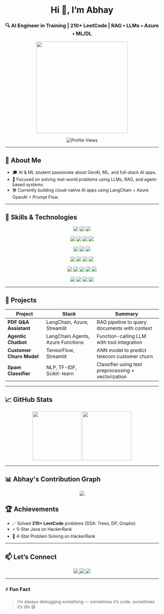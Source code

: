 <!-- Banner -->
<h1 align="center">Hi 👋, I’m Abhay</h1>
<h3 align="center">🔍 AI Engineer in Training | 210+ LeetCode | RAG • LLMs • Azure • ML/DL</h3>

<p align="center">
  <img src="https://media.giphy.com/media/H7f5ZGjvKXBaLbBigO/giphy.gif" width="300"/>
</p>

<p align="center">
  <img src="https://komarev.com/ghpvc/?username=hey-abhay&label=Profile%20Views&color=0e75b6&style=flat" alt="Profile Views"/>
</p>

---

## 🚀 About Me

- 🎓 AI & ML student passionate about GenAI, ML, and full-stack AI apps.
- 🧠 Focused on solving real-world problems using LLMs, RAG, and agent-based systems.
- 🛠️ Currently building cloud-native AI apps using LangChain + Azure OpenAI + Prompt Flow.

---

## 🧠 Skills & Technologies

<p align="center">
  <!-- Languages -->
  <img src="https://img.shields.io/badge/-Python-3776AB?logo=python&logoColor=white&style=for-the-badge" />
  <img src="https://img.shields.io/badge/-Java-007396?logo=java&logoColor=white&style=for-the-badge" />
  <img src="https://img.shields.io/badge/-C-00599C?logo=c&logoColor=white&style=for-the-badge" />
</p>

<p align="center">
  <!-- ML/DL -->
  <img src="https://img.shields.io/badge/-TensorFlow-FF6F00?logo=tensorflow&logoColor=white&style=for-the-badge" />
  <img src="https://img.shields.io/badge/-PyTorch-EE4C2C?logo=pytorch&logoColor=white&style=for-the-badge" />
  <img src="https://img.shields.io/badge/-Keras-D00000?logo=keras&logoColor=white&style=for-the-badge" />
  <img src="https://img.shields.io/badge/-scikit--learn-F7931E?logo=scikitlearn&logoColor=white&style=for-the-badge" />
</p>

<p align="center">
  <!-- Data Tools -->
  <img src="https://img.shields.io/badge/-NumPy-013243?logo=numpy&logoColor=white&style=for-the-badge" />
  <img src="https://img.shields.io/badge/-Pandas-150458?logo=pandas&logoColor=white&style=for-the-badge" />
  <img src="https://img.shields.io/badge/-Streamlit-FF4B4B?logo=streamlit&logoColor=white&style=for-the-badge" />
</p>

<p align="center">
  <!-- NLP / GenAI -->
  <img src="https://img.shields.io/badge/-HuggingFace-FCC624?logo=huggingface&logoColor=black&style=for-the-badge" />
  <img src="https://img.shields.io/badge/-LangChain-000000?logo=chainlink&logoColor=white&style=for-the-badge" />
  <img src="https://img.shields.io/badge/-OpenAI-412991?logo=openai&logoColor=white&style=for-the-badge" />
  <img src="https://img.shields.io/badge/-NLTK-76B900?logo=numpy&logoColor=white&style=for-the-badge" />
</p>

<p align="center">
  <!-- Concepts -->
  <img src="https://img.shields.io/badge/-Machine_Learning-00C7B7?style=for-the-badge" />
  <img src="https://img.shields.io/badge/-Deep_Learning-8E44AD?style=for-the-badge" />
  <img src="https://img.shields.io/badge/-RNN-3498DB?style=for-the-badge" />
  <img src="https://img.shields.io/badge/-LSTM-2ECC71?style=for-the-badge" />
  <img src="https://img.shields.io/badge/-RAG-FF7F50?style=for-the-badge" />
</p>

<p align="center">
  <!-- Tools -->
  <img src="https://img.shields.io/badge/-Azure-0078D4?logo=microsoftazure&logoColor=white&style=for-the-badge" />
  <img src="https://img.shields.io/badge/-Git-F05032?logo=git&logoColor=white&style=for-the-badge" />
  <img src="https://img.shields.io/badge/-GitHub-181717?logo=github&logoColor=white&style=for-the-badge" />
  <img src="https://img.shields.io/badge/-VS_Code-007ACC?logo=visualstudiocode&logoColor=white&style=for-the-badge" />
</p>

---

## 🧾 Projects

| Project | Stack | Summary |
|--------|-------|---------|
| **PDF Q&A Assistant** | LangChain, Azure, Streamlit | RAG pipeline to query documents with context |
| **Agentic Chatbot** | LangChain Agents, Azure Functions | Function-calling LLM with tool integration |
| **Customer Churn Model** | TensorFlow, Streamlit | ANN model to predict telecom customer churn |
| **Spam Classifier** | NLP, TF-IDF, Scikit-learn | Classifier using text preprocessing + vectorization |

---

## 📈 GitHub Stats

<p align="center">
  <img src="https://github-readme-stats.vercel.app/api?username=hey-abhay&show_icons=true&theme=dracula" height="160"/>
  <img src="https://github-readme-streak-stats.herokuapp.com/?user=hey-abhay&theme=dracula" height="160"/>
</p>

---



## 📊 Abhay's Contribution Graph

<p align="center">
  <img src="https://github-readme-activity-graph.vercel.app/graph?username=hey-abhay&theme=tokyo-night" />
</p>


## 🏆 Achievements

- ✅ Solved **210+ LeetCode** problems (DSA: Trees, DP, Graphs)
- ⭐ 5-Star Java on HackerRank  
- 🌟 4-Star Problem Solving on HackerRank

---

## 📫 Let’s Connect

<p align="center">
  <a href="https://linkedin.com/in/abhay-singh-b47405315">
    <img src="https://img.shields.io/badge/LinkedIn-Abhay-blue?style=for-the-badge&logo=linkedin" />
  </a>
  <a href="https://leetcode.com/abhaysingh_13/">
    <img src="https://img.shields.io/badge/LeetCode-Abhay-orange?style=for-the-badge&logo=leetcode" />
  </a>
  <a href="https://www.hackerrank.com/ai1a_2310286">
    <img src="https://img.shields.io/badge/HackerRank-Abhay-green?style=for-the-badge&logo=hackerrank" />
  </a>
</p>

---

### ⚡ Fun Fact

> I’m always debugging something — sometimes it’s code, sometimes it’s life 😄
